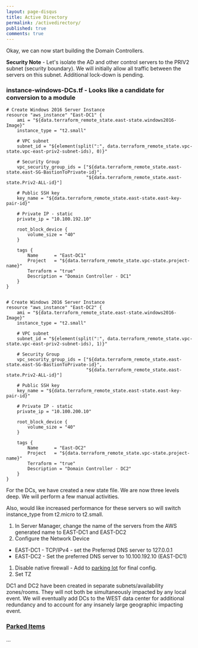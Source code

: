 ```yaml
---
layout: page-disqus
title: Active Directory
permalink: /activedirectory/
published: true
comments: true
---
```


Okay, we can now start building the Domain Controllers.

**Security Note** - Let's isolate the AD and other control servers to the PRIV2 subnet (security boundary).  We will initially allow all traffic between the servers on this subnet.  Additional lock-down is pending.

### instance-windows-DCs.tf - Looks like a candidate for conversion to a module

```
# Create Windows 2016 Server Instance
resource "aws_instance" "East-DC1" {
    ami = "${data.terraform_remote_state.east-state.windows2016-Image}"
    instance_type = "t2.small"

    # VPC subnet
    subnet_id = "${element(split(":", data.terraform_remote_state.vpc-state.vpc-east-priv2-subnet-ids), 0)}"

    # Security Group
    vpc_security_group_ids = ["${data.terraform_remote_state.east-state.east-SG-BastionToPrivate-id}",
                              "${data.terraform_remote_state.east-state.Priv2-ALL-id}"]

    # Public SSH key
    key_name = "${data.terraform_remote_state.east-state.east-key-pair-id}"

    # Private IP - static
    private_ip = "10.100.192.10"

    root_block_device {
        volume_size = "40"
    }

    tags {
        Name      = "East-DC1"
        Project   = "${data.terraform_remote_state.vpc-state.project-name}"
        Terraform = "true"
        Description = "Domain Controller - DC1"
    }
}


# Create Windows 2016 Server Instance
resource "aws_instance" "East-DC2" {
    ami = "${data.terraform_remote_state.east-state.windows2016-Image}"
    instance_type = "t2.small"

    # VPC subnet
    subnet_id = "${element(split(":", data.terraform_remote_state.vpc-state.vpc-east-priv2-subnet-ids), 1)}"

    # Security Group
    vpc_security_group_ids = ["${data.terraform_remote_state.east-state.east-SG-BastionToPrivate-id}",
                              "${data.terraform_remote_state.east-state.Priv2-ALL-id}"]

    # Public SSH key
    key_name = "${data.terraform_remote_state.east-state.east-key-pair-id}"

    # Private IP - static
    private_ip = "10.100.200.10"

    root_block_device {
        volume_size = "40"
    }

    tags {
        Name      = "East-DC2"
        Project   = "${data.terraform_remote_state.vpc-state.project-name}"
        Terraform = "true"
        Description = "Domain Controller - DC2"
    }
}
```

For the DCs, we have created a new state file.  We are now three levels deep.  We will perform a few manual activities.

Also, would like increased performance for these servers so will switch instance_type from t2.micro to t2.small. 

1. In Server Manager, change the name of the servers from the AWS generated name to EAST-DC1 and EAST-DC2
1. Configure the Network Device
  * EAST-DC1 - TCP/IPv4 - set the Preferred DNS server to 127.0.0.1
  * EAST-DC2 - Set the preferred DNS server to 10.100.192.10 (EAST-DC1)
1. Disable native firewall - Add to [parking lot](/blog/parkedItems) for final config.
1. Set TZ

DC1 and DC2 have been created in separate subnets/availability zones/rooms.  They will not both be simultaneously impacted by any local event.  We will eventually add DCs to the WEST data center for additional redundancy and to account for any insanely large geographic impacting event.

### [Parked Items](/blog/parkedItems)

...
